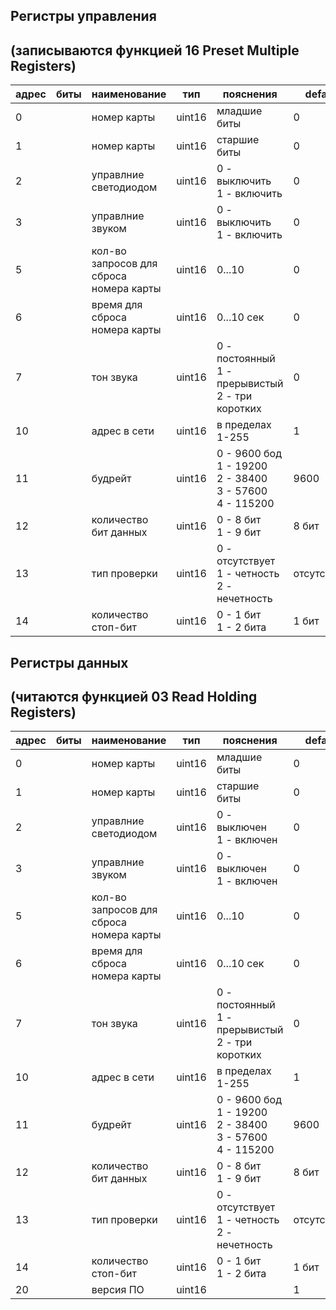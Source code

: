 
## Регистры управления 
## (записываются функцией 16 Preset Multiple Registers)
|адрес|биты|наименование|тип|пояснения|default
|---|---|---|---|---|---|
0||номер карты|uint16|младшие биты|0
1||номер карты|uint16|старшие биты|0
2||управлние светодиодом|uint16|0 - выключить<br> 1 - включить|0
3||управлние звуком|uint16|0 - выключить<br> 1 - включить|0
5||кол-во запросов для сброса номера карты|uint16|0...10|0
6||время для сброса номера карты|uint16|0...10 сек|0
7||тон звука|uint16|0 - постоянный<br> 1 - прерывистый<br> 2 - три коротких|0
10||адрес в сети|uint16|в пределах 1-255|1
11||будрейт|uint16|0 - 9600 бод<br> 1 - 19200<br> 2 - 38400<br> 3 - 57600<br> 4 - 115200|9600
12||количество бит данных|uint16|0 - 8 бит<br> 1 - 9 бит|8 бит
13||тип проверки|uint16|0 - отсутствует<br> 1 - четность<br> 2 - нечетность|отсутствует
14||количество стоп-бит|uint16|0 - 1 бит<br/> 1 - 2 бита|1 бит




## Регистры данных 
## (читаются функцией 03 Read Holding Registers)
|адрес|биты|наименование|тип|пояснения|default
|---|---|---|---|---|---|
0||номер карты|uint16|младшие биты|0
1||номер карты|uint16|старшие биты|0
2||управлние светодиодом|uint16|0 - выключен<br> 1 - включен|0
3||управлние звуком|uint16|0 - выключен<br> 1 - включен|0
5||кол-во запросов для сброса номера карты|uint16|0...10|0
6||время для сброса номера карты|uint16|0...10 сек|0
7||тон звука|uint16|0 - постоянный<br> 1 - прерывистый<br> 2 - три коротких|0
10||адрес в сети|uint16|в пределах 1-255|1
11||будрейт|uint16|0 - 9600 бод<br> 1 - 19200<br> 2 - 38400<br> 3 - 57600<br> 4 - 115200|9600
12||количество бит данных|uint16|0 - 8 бит<br> 1 - 9 бит|8 бит
13||тип проверки|uint16|0 - отсутствует<br> 1 - четность<br> 2 - нечетность|отсутствует
14||количество стоп-бит|uint16|0 - 1 бит<br/> 1 - 2 бита|1 бит
20||версия ПО|uint16||1
              